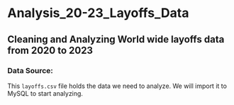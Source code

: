 # Analysis_20-23_Layoffs_Data
## Cleaning and Analyzing World wide layoffs data from 2020 to 2023
### Data Source:
This `layoffs.csv` file holds the data we need to analyze. We will import it to MySQL to start analyzing.
